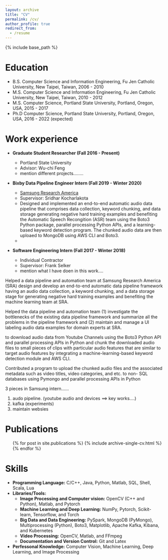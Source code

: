 ```yaml
---
layout: archive
title: "CV"
permalink: /cv/
author_profile: true
redirect_from:
  - /resume
---
```


{% include base_path %}

Education
======
* B.S. Computer Science and Information Engineering, Fu Jen Catholic University, New Taipei, Taiwan, 2006 - 2010
* M.S. Computer Science and Information Engineering, Fu Jen Catholic University, New Taipei, Taiwan, 2010 - 2012
* M.S. Computer Science, Portland State University, Portland, Oregon, USA, 2015 - 2017
* Ph.D Computer Science, Portland State University, Portland, Oregon, USA, 2016 - 2022 (expected)

Work experience
======
* **Graduate Student Researcher (Fall 2016 - Present)**
  * Portland State University
  * Advisor: Wu-chi Feng
  * mention different projects........

* **Bixby Data Pipeline Engineer Intern (Fall 2019 - Winter 2020)**
  * [Samsung Research America](https://www.sra.samsung.com/)
  * Supervisor: Sridhar Kocharlakota
  * Designed and implemented an end-to-end automatic audio data pipeline that comprises data collection, keyword chunking, and data storage generating negative hard training examples and benefiting the Automatic Speech Recongition (ASR) team using the Boto3 Python package, parallel processing Python APIs, and a learning-based keyword detection program. The chunked audio data are then uploaed to MongoDB using AWS CLI and Boto3.
  * 

* **Software Engineering Intern (Fall 2017 - Winter 2018)**
  * Individual Contractor
  * Supervisor: Frank Selker
  * mention what I have doen in this work....


Helped a data pipeline and automation team at Samsung Research America (SRA) design and develop an end-to-end automatic data pipeline
framework having an audio data collection, a keyword chunking, and a data storage stage for generating negative hard training examples and
benefiting the machine learning team at SRA.

Helped the data pipeline and automation team (1) investigate the bottlenecks of the existing data pipeline framework and summarize all the
problems in the pipeline framework and (2) maintain and manage a UI labeling audio data examples for domain experts at SRA.






to download audio data from Youtube Channels using the Boto3 Python API and parallel processing APIs in Python and
chunk the downloaded audio files to small pieces of clips with particular audio features that are similar to target audio features by integrating
a machine-learning-based keyword detection module and AWS CLI.

Contributed a program to upload the chunked audio files and the associated metadata such as video titles, video categories, and etc. to non-
SQL databases using Pymongo and parallel processing APIs in Python


3 pieces in Samsung intern......
1. audo pipeline. (youtube audio and devices ==> key works....)
2. kafka (experiments)
3. maintain websies


Publications
======
  <ul>{% for post in site.publications %}
    {% include archive-single-cv.html %}
  {% endfor %}</ul>

Skills
======
* **Programming Language:** C/C++, Java, Python, Matlab, SQL, Shell, Scala, Lua
* **Libraries/Tools:**
  * **Image Processing and Computer vision:** OpenCV (C++ and Python), Matlab, and Pytorch
  * **Machine Learning and Deep Learning:** NumPy, Pytorch, Scikit-learn, Tensorflow, and Torch
  * **Big Data and Data Engineering:** PySpark, MongoDB (PyMongo), Multiprocessing (Python), Boto3, Matplotlib, Apache Kafka,
                                       Kibana, and Kubernetes
  * **Video Processing:** OpenCV, Matlab, and FFmpeg
  * **Documentation and Version Control:** Git and Latex
* **Perfessonal Knowledge:** Computer Vision, Machine Learning, Deep Learning, and Image Processing






<!--
Talks
======
  <ul>{% for post in site.talks %}
    {% include archive-single-talk-cv.html %}
  {% endfor %}</ul>
-->
<!--
Teaching
======
  <ul>{% for post in site.teaching %}
    {% include archive-single-cv.html %}
  {% endfor %}</ul>
-->
<!--
Service and leadership
======
* Currently signed in to 43 different slack teams
-->

